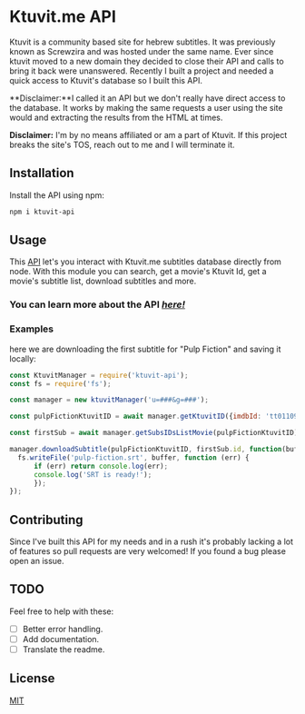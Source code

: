 # Ktuvit.me API

Ktuvit is a community based site for hebrew subtitles. It was previously known as Screwzira and was hosted under the same name. Ever since ktuvit moved to a new domain they decided to close their API and calls to bring it back were unanswered.
Recently I built a project and needed a quick access to Ktuvit's database so I built this API.

**Disclaimer:**I called it an API but we don't really have direct access to the database. It works by making the same requests a user using the site would and extracting the results from the HTML at times.

**Disclaimer:** I'm by no means affiliated or am a part of Ktuvit. If this project breaks the site's TOS, reach out to me and I will terminate it.

## Installation

Install the API using npm:

```bash
npm i ktuvit-api
```

## Usage

This [API](./API.md) let's you interact with Ktuvit.me subtitles database directly from node. With this module you can search, get a movie's Ktuvit Id, get a movie's subtitle list, download subtitles and more.

### You can learn more about the API *[here!](./API.md)*

### Examples
here we are downloading the first subtitle for "Pulp Fiction" and saving it locally:

```javascript
const KtuvitManager = require('ktuvit-api');
const fs = require('fs');

const manager = new ktuvitManager('u=###&g=###');

const pulpFictionKtuvitID = await manager.getKtuvitID({imdbId: 'tt0110912', name: 'Pulp Fiction'});

const firstSub = await manager.getSubsIDsListMovie(pulpFictionKtuvitID)[0];

manager.downloadSubtitle(pulpFictionKtuvitID, firstSub.id, function(buffer){
  fs.writeFile('pulp-fiction.srt', buffer, function (err) {
      if (err) return console.log(err);
      console.log('SRT is ready!');
      });
});

```

## Contributing
Since I've built this API for my needs and in a rush it's probably lacking a lot of features so pull requests are very welcomed! If you found a bug please open an issue.

## TODO
Feel free to help with these:
- [ ] Better error handling.
- [ ] Add documentation.
- [ ] Translate the readme.
## License
[MIT](https://choosealicense.com/licenses/mit/)
